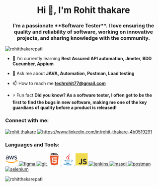 <h1 align="center">Hi 👋, I'm Rohit thakare</h1>
<h3 align="center">I'm a passionate **Software Tester**. I love ensuring the quality and reliability of software, working on innovative projects, and sharing knowledge with the community.</h3>

<p align="left"> <img src="https://komarev.com/ghpvc/?username=rohitthakarepatil&label=Profile%20views&color=0e75b6&style=flat" alt="rohitthakarepatil" /> </p>

- 🌱 I’m currently learning **Rest Assured API automation, Jmeter, BDD Cucumber, Appium**

- 💬 Ask me about **JAVA, Automation, Postman, Load testing**

- 📫 How to reach me **techrohit77@gmail.com**

- ⚡ Fun fact **Did you know? As a software tester, I often get to be the first to find the bugs in new software, making me one of the key guardians of quality before a product is released!**

<h3 align="left">Connect with me:</h3>
<p align="left">
<a href="https://twitter.com/rohit thakare" target="blank"><img align="center" src="https://raw.githubusercontent.com/rahuldkjain/github-profile-readme-generator/master/src/images/icons/Social/twitter.svg" alt="rohit thakare" height="30" width="40" /></a>
<a href="https://linkedin.com/in/https://www.linkedin.com/in/rohit-thakare-4b0519291" target="blank"><img align="center" src="https://raw.githubusercontent.com/rahuldkjain/github-profile-readme-generator/master/src/images/icons/Social/linked-in-alt.svg" alt="https://www.linkedin.com/in/rohit-thakare-4b0519291" height="30" width="40" /></a>
</p>

<h3 align="left">Languages and Tools:</h3>
<p align="left"> <a href="https://aws.amazon.com" target="_blank" rel="noreferrer"> <img src="https://raw.githubusercontent.com/devicons/devicon/master/icons/amazonwebservices/amazonwebservices-original-wordmark.svg" alt="aws" width="40" height="40"/> </a> <a href="https://www.figma.com/" target="_blank" rel="noreferrer"> <img src="https://www.vectorlogo.zone/logos/figma/figma-icon.svg" alt="figma" width="40" height="40"/> </a> <a href="https://git-scm.com/" target="_blank" rel="noreferrer"> <img src="https://www.vectorlogo.zone/logos/git-scm/git-scm-icon.svg" alt="git" width="40" height="40"/> </a> <a href="https://www.w3.org/html/" target="_blank" rel="noreferrer"> <img src="https://raw.githubusercontent.com/devicons/devicon/master/icons/html5/html5-original-wordmark.svg" alt="html5" width="40" height="40"/> </a> <a href="https://www.java.com" target="_blank" rel="noreferrer"> <img src="https://raw.githubusercontent.com/devicons/devicon/master/icons/java/java-original.svg" alt="java" width="40" height="40"/> </a> <a href="https://developer.mozilla.org/en-US/docs/Web/JavaScript" target="_blank" rel="noreferrer"> <img src="https://raw.githubusercontent.com/devicons/devicon/master/icons/javascript/javascript-original.svg" alt="javascript" width="40" height="40"/> </a> <a href="https://www.jenkins.io" target="_blank" rel="noreferrer"> <img src="https://www.vectorlogo.zone/logos/jenkins/jenkins-icon.svg" alt="jenkins" width="40" height="40"/> </a> <a href="https://www.microsoft.com/en-us/sql-server" target="_blank" rel="noreferrer"> <img src="https://www.svgrepo.com/show/303229/microsoft-sql-server-logo.svg" alt="mssql" width="40" height="40"/> </a> <a href="https://postman.com" target="_blank" rel="noreferrer"> <img src="https://www.vectorlogo.zone/logos/getpostman/getpostman-icon.svg" alt="postman" width="40" height="40"/> </a> <a href="https://www.selenium.dev" target="_blank" rel="noreferrer"> <img src="https://raw.githubusercontent.com/detain/svg-logos/780f25886640cef088af994181646db2f6b1a3f8/svg/selenium-logo.svg" alt="selenium" width="40" height="40"/> </a> </p>

<p><img align="center" src="https://github-readme-stats.vercel.app/api/top-langs?username=rohitthakarepatil&show_icons=true&locale=en&layout=compact" alt="rohitthakarepatil" /></p>
